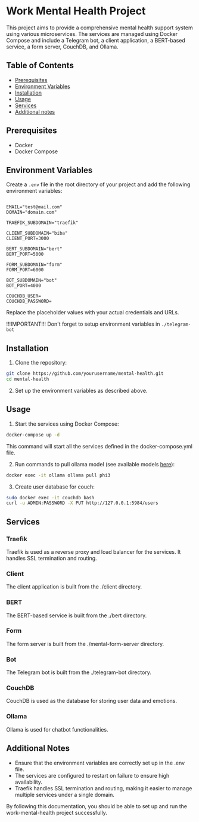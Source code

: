 # Work Mental Health Project

This project aims to provide a comprehensive mental health support system using various microservices. The services are managed using Docker Compose and include a Telegram bot, a client application, a BERT-based service, a form server, CouchDB, and Ollama.

## Table of Contents

- [Prerequisites](#prerequisites)
- [Environment Variables](#environment-variables)
- [Installation](#installation)
- [Usage](#usage)
- [Services](#services)
- [Additional notes](#additional-notes)

## Prerequisites

- Docker
- Docker Compose

## Environment Variables

Create a `.env` file in the root directory of your project and add the following environment variables:

```plaintext

EMAIL="test@mail.com"
DOMAIN="domain.com"

TRAEFIK_SUBDOMAIN="traefik"

CLIENT_SUBDOMAIN="biba"
CLIENT_PORT=3000

BERT_SUBDOMAIN="bert"
BERT_PORT=5000

FORM_SUBDOMAIN="form"
FORM_PORT=6000

BOT_SUBDOMAIN="bot"
BOT_PORT=4000

COUCHDB_USER=
COUCHDB_PASSWORD=

```

Replace the placeholder values with your actual credentials and URLs.

!!!IMPORTANT!!!
Don't forget to setup environment variables in `./telegram-bot`

## Installation

1. Clone the repository:

```bash
git clone https://github.com/yourusername/mental-health.git
cd mental-health
```

2. Set up the environment variables as described above.

## Usage

1. Start the services using Docker Compose:

```bash
docker-compose up -d
```

This command will start all the services defined in the docker-compose.yml file.

2. Run commands to pull ollama model (see available models [here](https://github.com/ollama/ollama?tab=readme-ov-file#model-library)):

```bash
docker exec -it ollama ollama pull phi3
```

3. Create user database for couch:

```bash
sudo docker exec -it couchdb bash
curl -u ADMIN:PASSWORD -X PUT http://127.0.0.1:5984/users
```

## Services

### Traefik

Traefik is used as a reverse proxy and load balancer for the services. It handles SSL termination and routing.

### Client

The client application is built from the ./client directory.

### BERT

The BERT-based service is built from the ./bert directory.

### Form

The form server is built from the ./mental-form-server directory.

### Bot

The Telegram bot is built from the ./telegram-bot directory.

### CouchDB

CouchDB is used as the database for storing user data and emotions.

### Ollama

Ollama is used for chatbot functionalities.

## Additional Notes

- Ensure that the environment variables are correctly set up in the .env file.
- The services are configured to restart on failure to ensure high availability.
- Traefik handles SSL termination and routing, making it easier to manage multiple services under a single domain.

By following this documentation, you should be able to set up and run the work-mental-health project successfully.

